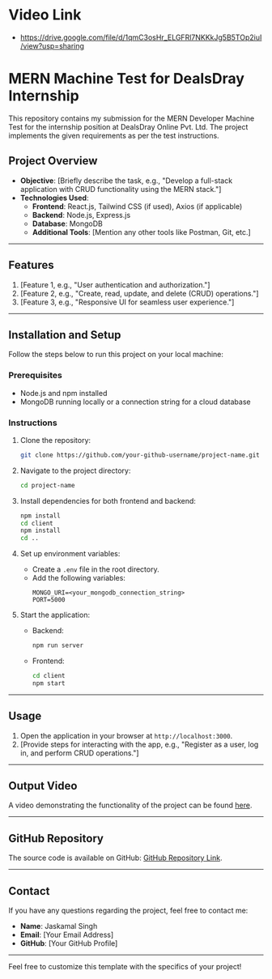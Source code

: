 # Video Link 
- https://drive.google.com/file/d/1qmC3osHr_ELGFRl7NKKkJg5B5TOp2iuI/view?usp=sharing

# MERN Machine Test for DealsDray Internship  

This repository contains my submission for the MERN Developer Machine Test for the internship position at DealsDray Online Pvt. Ltd. The project implements the given requirements as per the test instructions.

## Project Overview  

- **Objective**: [Briefly describe the task, e.g., "Develop a full-stack application with CRUD functionality using the MERN stack."]
- **Technologies Used**:  
  - **Frontend**: React.js, Tailwind CSS (if used), Axios (if applicable)  
  - **Backend**: Node.js, Express.js  
  - **Database**: MongoDB  
  - **Additional Tools**: [Mention any other tools like Postman, Git, etc.]

---

## Features  

1. [Feature 1, e.g., "User authentication and authorization."]  
2. [Feature 2, e.g., "Create, read, update, and delete (CRUD) operations."]  
3. [Feature 3, e.g., "Responsive UI for seamless user experience."]  

---

## Installation and Setup  

Follow the steps below to run this project on your local machine:  

### Prerequisites  
- Node.js and npm installed  
- MongoDB running locally or a connection string for a cloud database  

### Instructions  

1. Clone the repository:  
   ```bash  
   git clone https://github.com/your-github-username/project-name.git  
   ```  

2. Navigate to the project directory:  
   ```bash  
   cd project-name  
   ```  

3. Install dependencies for both frontend and backend:  
   ```bash  
   npm install  
   cd client  
   npm install  
   cd ..  
   ```  

4. Set up environment variables:  
   - Create a `.env` file in the root directory.  
   - Add the following variables:  
     ```plaintext  
     MONGO_URI=<your_mongodb_connection_string>  
     PORT=5000  
     ```  

5. Start the application:  
   - Backend:  
     ```bash  
     npm run server  
     ```  
   - Frontend:  
     ```bash  
     cd client  
     npm start  
     ```  

---

## Usage  

1. Open the application in your browser at `http://localhost:3000`.  
2. [Provide steps for interacting with the app, e.g., "Register as a user, log in, and perform CRUD operations."]  

---

## Output Video  

A video demonstrating the functionality of the project can be found [here](#).  

---

## GitHub Repository  

The source code is available on GitHub: [GitHub Repository Link](#).  

---

## Contact  

If you have any questions regarding the project, feel free to contact me:  

- **Name**: Jaskamal Singh  
- **Email**: [Your Email Address]  
- **GitHub**: [Your GitHub Profile]  

---  

Feel free to customize this template with the specifics of your project!